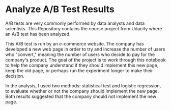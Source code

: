 # Analyze A/B Test Results

A/B tests are very commonly performed by data analysts and data scientists. This Repository contains the course project from Udacity where an A/B test has been analyzed.   
   
This A/B test is run by an e-commerce website. The company has developed a new web page in order to try and increase the number of users who "convert," meaning the number of users who decide to pay for the company's product. The goal of the project is to work through this notebook to help the company understand if they should implement this new page, keep the old page, or perhaps run the experiment longer to make their decision.  
  
In the analysis, I used two methods: statistical test and logistic regression, to evaluate whether or not the company should implement the new page. Both results suggested that the company should not implement the new page.
